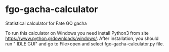 # fgo-gacha-calculator
Statistical calculator for Fate GO gacha

To run this calculator on Windows you need install Python3 from site https://www.python.g/downloads/windows/.
After installation, you should run " IDLE GUI" and go to File>open and select fgo-gacha-calculator.py file.
